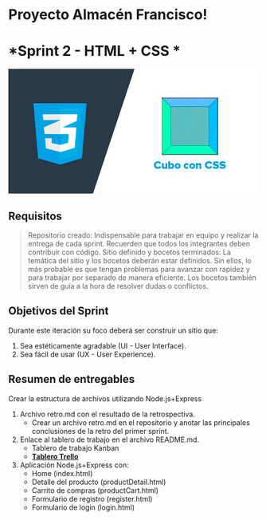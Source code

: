 # Proyecto Almacén Francisco!
# *Sprint 2 - HTML + CSS *

<img width="600" height="250"  alt="Equipo Scrum" src="https://github.com/dcornejofmq/grupo_3_almacenFrancisco/blob/master/design/Img/Html_CSS.gif">


## Requisitos
>Repositorio creado: Indispensable para trabajar en equipo y realizar la entrega de cada sprint. Recuerden que todos los integrantes deben contribuir con código.
>Sitio definido y bocetos terminados: La temática del sitio y los bocetos deberán estar definidos. Sin ellos, lo más probable es que tengan problemas para avanzar con rapidez y para trabajar por separado de manera eficiente. Los bocetos también sirven de guía a la hora de resolver dudas o conflictos.


## Objetivos del Sprint 

Durante este iteración su foco deberá ser construir un sitio que:
1. Sea estéticamente agradable (UI - User Interface).
2. Sea fácil de usar (UX - User Experience).

## Resumen de entregables


Crear la estructura de archivos utilizando Node.js+Express

1. Archivo retro.md con el resultado de la retrospectiva.
	- Crear un archivo retro.md en el repositorio y anotar las principales conclusiones de la retro del primer sprint.
2. Enlace al tablero de trabajo en el archivo README.md.
	- Tablero de trabajo Kanban 
	- [**Tablero Trello**](https://trello.com/b/1PzVClHh/proyecto-almac%C3%A9n-francisco-grupo-3 "Tablero Trello")
3. Aplicación Node.js+Express con:
	- Home (index.html)
	- Detalle del producto (productDetail.html)
	- Carrito de compras (productCart.html)
	- Formulario de registro (register.html)
	- Formulario de login (login.html)
